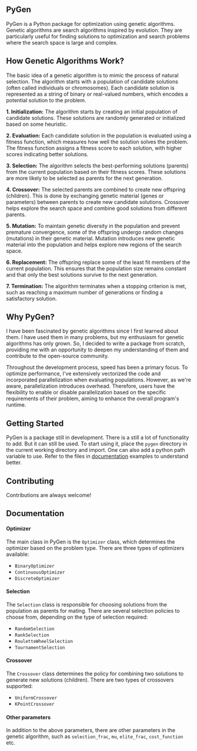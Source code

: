 ## PyGen

PyGen is a Python package for optimization using genetic algorithms. Genetic algorithms are search algorithms inspired by evolution. They are particularly useful for finding solutions to optimization and search problems where the search space is large and complex.


## How Genetic Algorithms Work?

The basic idea of a genetic algorithm is to mimic the process of natural selection. The algorithm starts with a population of candidate solutions (often called individuals or chromosomes). Each candidate solution is represented as a string of binary or real-valued numbers, which encodes a potential solution to the problem.

**1. Initialization:** The algorithm starts by creating an initial population of candidate solutions. These solutions are randomly generated or initialized based on some heuristic.

**2. Evaluation:** Each candidate solution in the population is evaluated using a fitness function, which measures how well the solution solves the problem. The fitness function assigns a fitness score to each solution, with higher scores indicating better solutions.

**3. Selection:** The algorithm selects the best-performing solutions (parents) from the current population based on their fitness scores. These solutions are more likely to be selected as parents for the next generation.

**4. Crossover:** The selected parents are combined to create new offspring (children). This is done by exchanging genetic material (genes or parameters) between parents to create new candidate solutions. Crossover helps explore the search space and combine good solutions from different parents.

**5. Mutation:** To maintain genetic diversity in the population and prevent premature convergence, some of the offspring undergo random changes (mutations) in their genetic material. Mutation introduces new genetic material into the population and helps explore new regions of the search space.

**6. Replacement:** The offspring replace some of the least fit members of the current population. This ensures that the population size remains constant and that only the best solutions survive to the next generation.

**7. Termination:** The algorithm terminates when a stopping criterion is met, such as reaching a maximum number of generations or finding a satisfactory solution.

## Why PyGen?

I have been fascinated by genetic algorithms since I first learned about them. I have used them in many problems, but my enthusiasm for genetic algorithms has only grown. So, I decided to write a package from scratch, providing me with an opportunity to deepen my understanding of them and contribute to the open-source community.


Throughout the development process, speed has been a primary focus. To optimize performance, I've extensively vectorized the code and incorporated parallelization when evaluating populations. However, as we're aware, parallelization introduces overhead. Therefore, users have the flexibility to enable or disable parallelization based on the specific requirements of their problem, aiming to enhance the overall program's runtime.




## Getting Started

PyGen is a package still in development. There is a still a lot of functionality to add. But it can still be used. To start using it, place the `pygen` directory in the current working directory and import. One can also add a python path variable to use. Refer to the files in [documentation](https://github.com/harsha-desaraju/PyGen?tab=readme-ov-file#documentation) examples to understand better.
## Contributing

Contributions are always welcome!


## Documentation

#### Optimizer
The main class in PyGen is the `Optimizer` class, which determines the optimizer based on the problem type. There are three types of optimizers available:

- `BinaryOptimizer`
- `ContinuousOptimizer`
- `DiscreteOptimizer`


#### Selection
The `Selection` class is responsible for choosing solutions from the population as parents for mating. There are several selection policies to choose from, depending on the type of selection required:


- `RandomSelection`
- `RankSelection`
- `RouletteWheelSelection`
- `TournamentSelection`

#### Crossover
The `Crossover` class determines the policy for combining two solutions to generate new solutions (children). There are two types of crossovers supported:


- `UniformCrossover`
- `KPointCrossover`

#### Other parameters
In addition to the above parameters, there are other parameters in the genetic algorithm, such as `selection_frac`, `mu`, `elite_frac`, `cost_function` etc.



